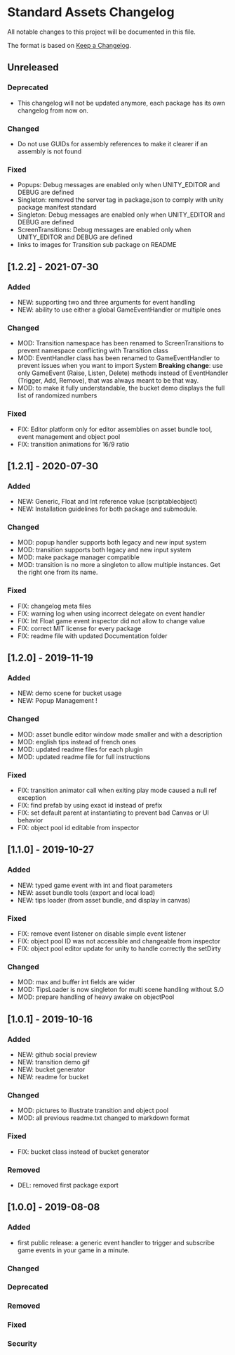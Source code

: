 # Standard Assets Changelog
All notable changes to this project will be documented in this file.

The format is based on [Keep a Changelog](https://keepachangelog.com/en/1.0.0/).

## Unreleased

### Deprecated
- This changelog will not be updated anymore, each package has its own changelog from now on.

### Changed
- Do not use GUIDs for assembly references to make it clearer if an assembly is not found

### Fixed
- Popups: Debug messages are enabled only when UNITY_EDITOR and DEBUG are defined
- Singleton: removed the server tag in package.json to comply with unity package manifest standard
- Singleton: Debug messages are enabled only when UNITY_EDITOR and DEBUG are defined
- ScreenTransitions: Debug messages are enabled only when UNITY_EDITOR and DEBUG are defined
- links to images for Transition sub package on README

## [1.2.2] - 2021-07-30

### Added
- NEW: supporting two and three arguments for event handling
- NEW: ability to use either a global GameEventHandler or multiple ones

### Changed
- MOD: Transition namespace has been renamed to ScreenTransitions to prevent namespace conflicting with Transition class
- MOD: EventHandler class has been renamed to GameEventHandler to prevent issues when you want to import System
**Breaking change**: use only GameEvent (Raise, Listen, Delete) methods instead of EventHandler (Trigger, Add, Remove), that was always meant to be that way.
- MOD: to make it fully understandable, the bucket demo displays the full list of randomized numbers

### Fixed
- FIX: Editor platform only for editor assemblies on asset bundle tool, event management and object pool
- FIX: transition animations for 16/9 ratio

## [1.2.1] - 2020-07-30

### Added
- NEW: Generic, Float and Int reference value (scriptableobject)
- NEW: Installation guidelines for both package and submodule.

### Changed
- MOD: popup handler supports both legacy and new input system
- MOD: transition supports both legacy and new input system
- MOD: make package manager compatible
- MOD: transition is no more a singleton to allow multiple instances. Get the right one from its name.

### Fixed
- FIX: changelog meta files
- FIX: warning log when using incorrect delegate on event handler
- FIX: Int Float game event inspector did not allow to change value
- FIX: correct MIT license for every package
- FIX: readme file with updated Documentation folder

## [1.2.0] - 2019-11-19

### Added
- NEW: demo scene for bucket usage
- NEW: Popup Management !

### Changed
- MOD: asset bundle editor window made smaller and with a description
- MOD: english tips instead of french ones
- MOD: updated readme files for each plugin
- MOD: updated readme file for full instructions

### Fixed
- FIX: transition animator call when exiting play mode caused a null ref exception
- FIX: find prefab by using exact id instead of prefix
- FIX: set default parent at instantiating to prevent bad Canvas or UI behavior
- FIX: object pool id editable from inspector

## [1.1.0] - 2019-10-27

### Added
- NEW: typed game event with int and float parameters
- NEW: asset bundle tools (export and local load)
- NEW: tips loader (from asset bundle, and display in canvas)

### Fixed
- FIX: remove event listener on disable simple event listener
- FIX: object pool ID was not accessible and changeable from inspector
- FIX: object pool editor update for unity to handle correctly the setDirty

### Changed
- MOD: max and buffer int fields are wider
- MOD: TipsLoader is now  singleton for multi scene handling without S.O
- MOD: prepare handling of heavy awake on objectPool

## [1.0.1] - 2019-10-16

### Added
- NEW: github social preview
- NEW: transition demo gif
- NEW: bucket generator
- NEW: readme for bucket

### Changed
- MOD: pictures to illustrate transition and object pool
- MOD: all previous readme.txt changed to markdown format

### Fixed
- FIX: bucket class instead of bucket generator

### Removed
- DEL: removed first package export

## [1.0.0] - 2019-08-08

### Added
- first public release: a generic event handler to trigger and subscribe game events in your game in a minute.

### Changed

### Deprecated

### Removed

### Fixed

### Security
